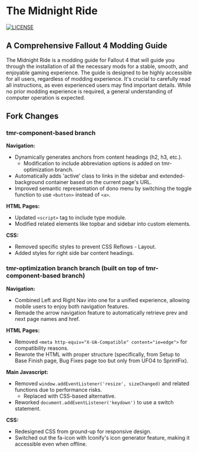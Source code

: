 # The Midnight Ride

[![LICENSE](https://img.shields.io/badge/license-MIT-informational.svg)](https://github.com/h5bp/html5-boilerplate/blob/master/LICENSE.txt)

## A Comprehensive Fallout 4 Modding Guide

The Midnight Ride is a modding guide for Fallout 4 that will guide you through the installation of all the necessary mods for a stable, smooth, and enjoyable gaming experience. The guide is designed to be highly accessible for all users, regardless of modding experience. It's crucial to carefully read all instructions, as even experienced users may find important details. While no prior modding experience is required, a general understanding of computer operation is expected.

## Fork Changes

### tmr-component-based branch

**Navigation:**

- Dynamically generates anchors from content headings (h2, h3, etc.).
  - Modification to include abbreviation options is added on tmr-optimization branch.
- Automatically adds 'active' class to links in the sidebar and extended-background container based on the current page's URL.
- Improved semantic representation of dono menu by switching the toggle function to use `<button>` instead of `<a>`.

**HTML Pages:**

- Updated `<script>` tag to include type module.
- Modified related elements like topbar and sidebar into custom elements.

**CSS:**

- Removed specific styles to prevent CSS Reflows - Layout.
- Added styles for right side bar content headings.

### tmr-optimization branch branch (built on top of tmr-component-based branch)

**Navigation:**

- Combined Left and Right Nav into one for a unified experience, allowing mobile users to enjoy both navigation features.
- Remade the arrow navigation feature to automatically retrieve prev and next page names and href.

**HTML Pages:**

- Removed `<meta http-equiv="X-UA-Compatible" content="ie=edge">` for compatibility reasons.
- Rewrote the HTML with proper structure (specifically, from Setup to Base Finish page, Bug Fixes page too but only from UFO4 to SprintFix).

**Main Javascript:**

- Removed `window.addEventListener('resize', sizeChanged)` and related functions due to performance risks.
  - Replaced with CSS-based alternative.
- Reworked `document.addEventListener('keydown')` to use a switch statement.

**CSS:**

- Redesigned CSS from ground-up for responsive design.
- Switched out the fa-icon with Iconify's icon generator feature, making it accessible even when offline.
